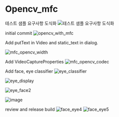 # Opencv_mfc

테스트 샘플 요구사항 도식화
![테스트 샘플 요구사항 도식화](https://user-images.githubusercontent.com/59910227/80276329-0ffc0080-8723-11ea-9c47-e114f69f1354.png)

initial commit
![opencv_with_mfc](https://user-images.githubusercontent.com/59910227/80069598-93c7b880-857c-11ea-9b41-91991d1626b2.png)

Add putText in Video and static_text in dialog.

![mfc_opencv_width](https://user-images.githubusercontent.com/59910227/80194811-e88b3200-8655-11ea-9a22-89b31649efcf.png)


Add VideoCaptureProperties
![mfc_opencv_codec](https://user-images.githubusercontent.com/59910227/80200562-c4cbea00-865d-11ea-8624-ef84299b9600.png)

Add face, eye classifier
![eye_classifier](https://user-images.githubusercontent.com/59910227/80208442-31011a80-866b-11ea-918a-87c29ce98418.png)

![eye_display](https://user-images.githubusercontent.com/59910227/80209410-01531200-866d-11ea-82f2-d1db5160abdd.png)

![eye_face2](https://user-images.githubusercontent.com/59910227/80209527-33fd0a80-866d-11ea-80fa-64d9fad0f9f3.png)

![image](https://user-images.githubusercontent.com/59910227/80209961-e634d200-866d-11ea-98e9-b627f5365d95.png)

review and release build
![face_eye4](https://user-images.githubusercontent.com/59910227/80275909-96aede80-871f-11ea-91bd-186f90f6b4be.png)
![face_eye5](https://user-images.githubusercontent.com/59910227/80275912-9878a200-871f-11ea-83e7-cf98e851aca5.png)
